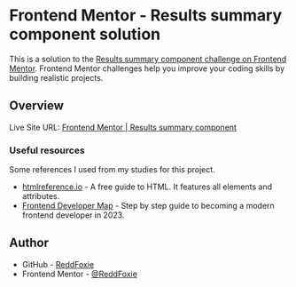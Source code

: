 # Frontend Mentor - Results summary component solution

This is a solution to the [Results summary component challenge on Frontend Mentor](https://www.frontendmentor.io/challenges/results-summary-component-CE_K6s0maV). Frontend Mentor challenges help you improve your coding skills by building realistic projects. 

## Overview

Live Site URL: [Frontend Mentor | Results summary component]()

### Useful resources

Some references I used from my studies for this project.

- [htmlreference.io](https://htmlreference.io) - A free guide to HTML. It features all elements and attributes.
- [Frontend Developer Map](https://roadmap.sh/frontend?r=frontend-beginner) - Step by step guide to becoming a modern frontend developer in 2023.

## Author

- GitHub - [ReddFoxie](https://github.com/ReddFoxie)
- Frontend Mentor - [@ReddFoxie](https://www.frontendmentor.io/profile/ReddFoxie)